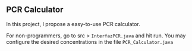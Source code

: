 ## PCR Calculator
In this project, I propose a easy-to-use PCR calculator.

For non-programmers, go to src > ``InterfazPCR.java`` and hit run. You may configure the desired concentrations in the file `PCR_Calculator.java`
